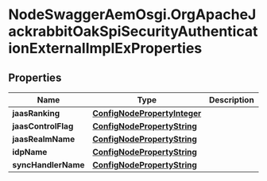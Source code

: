 # NodeSwaggerAemOsgi.OrgApacheJackrabbitOakSpiSecurityAuthenticationExternalImplExProperties

## Properties

Name | Type | Description | Notes
------------ | ------------- | ------------- | -------------
**jaasRanking** | [**ConfigNodePropertyInteger**](ConfigNodePropertyInteger.md) |  | [optional] 
**jaasControlFlag** | [**ConfigNodePropertyString**](ConfigNodePropertyString.md) |  | [optional] 
**jaasRealmName** | [**ConfigNodePropertyString**](ConfigNodePropertyString.md) |  | [optional] 
**idpName** | [**ConfigNodePropertyString**](ConfigNodePropertyString.md) |  | [optional] 
**syncHandlerName** | [**ConfigNodePropertyString**](ConfigNodePropertyString.md) |  | [optional] 



